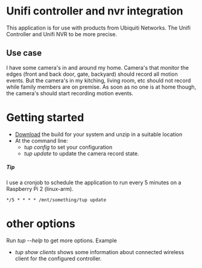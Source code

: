 # Unifi controller and nvr integration
This application is for use with products from Ubiquiti Networks. The Unifi Controller and Unifi NVR to be more precise.

## Use case
I have some camera's in and around my home. Camera's that monitor the edges (front and back door, gate, backyard) should record all motion events.
But the camera's in my kitching, living room, etc should not record while family members are on premise.
As soon as no one is at home though, the camera's should start recording motion events.

# Getting started
- [Download](https://github.com/2xPower/Unifi-controller-and-nvr/releases) the build for your system and unzip in a suitable location
- At the command line: 
  - *tup config* to set your configuration
  - *tup update* to update the camera record state.

##### Tip
I use a cronjob to schedule the application to run every 5 minutes on a Raspberry Pi 2 (linux-arm).
```crontab -e
*/5 * * * * /mnt/something/tup update
```

# other options
Run *tup --help* to get more options.
Example
- *tup show clients* shows some information about connected wireless client for the configured controller.

